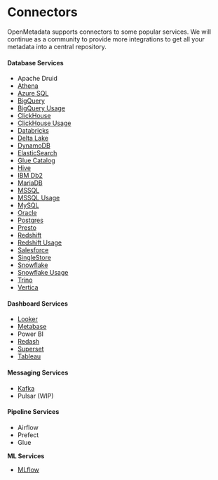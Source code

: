 # Connectors

OpenMetadata supports connectors to some popular services. We will continue as a community to provide more integrations to get all your metadata into a central repository.

#### Database Services

* Apache Druid
* [Athena](athena/)
* [Azure SQL](broken-reference)
* [BigQuery](bigquery/)
* [BigQuery Usage](bigquery/)
* [ClickHouse](snowflake-2/)
* [ClickHouse Usage](snowflake-2/)
* [Databricks](../../../integrations/connectors/databricks/)
* [Delta Lake](delta-lake.md)
* [DynamoDB](dynamodb.md)
* [ElasticSearch](elastic-search.md)
* [Glue Catalog](glue-catalog/)
* [Hive](hive/)
* [IBM Db2](ibm-db2.md)
* [MariaDB](mariadb.md)
* [MSSQL](../../../integrations/connectors/mssql-1/)
* [MSSQL Usage](../../../integrations/connectors/mssql-1/)
* [MySQL](../../../integrations/connectors/mysql-1-1/)
* [Oracle](mysql-2/)
* [Postgres](<snowflake/README (1).md>)
* [Presto](../../../integrations/connectors/mysql-2-1/)
* [Redshift](redshift/)
* [Redshift Usage](redshift/)
* [Salesforce](../../../integrations/connectors/singlestore-1/)
* [SingleStore](singlestore/)
* [Snowflake](snowflake/)
* [Snowflake Usage](snowflake/)
* [Trino](trino/)
* [Vertica](../../../integrations/connectors/vertica/)

#### Dashboard Services

* [Looker](../../../integrations/connectors/mysql/)
* [Metabase](../../../integrations/connectors/mysql-1/)
* Power BI
* [Redash](../../../integrations/connectors/mysql-1-2/)
* [Superset](../../../integrations/connectors/mysql-3/)
* [Tableau](tableau.md)

#### Messaging Services

* [Kafka](kafka.md)
* Pulsar (WIP)

#### Pipeline Services

* Airflow
* Prefect
* Glue

**ML Services**

* [MLflow](mlflow/)

